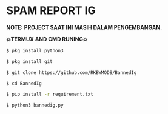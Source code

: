 # SPAM REPORT IG
**NOTE: PROJECT SAAT INI MASIH DALAM PENGEMBANGAN.**

**💥TERMUX AND CMD RUNING💥**


```bash
$ pkg install python3

$ pkg install git

$ git clone https://github.com/RKBWMODS/BannedIg

$ cd BannedIg

$ pip install -r requirement.txt

$ python3 bannedig.py
```
